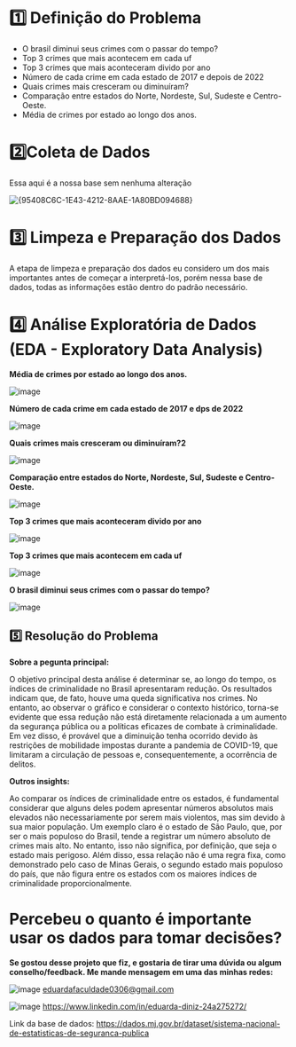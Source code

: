 # 1️⃣ Definição do Problema 
 - O brasil diminui seus crimes com o passar do tempo?    
 - Top 3 crimes que mais acontecem em cada uf  
 - Top 3 crimes que mais aconteceram divido por ano         
 - Número de cada crime em cada estado de 2017 e depois de 2022        
 - Quais crimes mais cresceram ou diminuíram?       
 - Comparação entre estados do Norte, Nordeste, Sul, Sudeste e Centro-Oeste.        
 - Média de crimes por estado ao longo dos anos.      
# 2️⃣Coleta de Dados          
Essa aqui é a nossa base sem nenhuma alteração 
     
   ![{95408C6C-1E43-4212-8AAE-1A80BD094688}](https://github.com/user-attachments/assets/4bd39923-6b6a-4916-92ea-0dfa26017801)
  
   
# 3️⃣ Limpeza e Preparação dos Dados 
A etapa de limpeza e preparação dos dados eu considero um dos mais importantes antes de começar a interpretá-los, porém nessa base de dados, todas as informações estão dentro do padrão necessário.

# 4️⃣ Análise Exploratória de Dados (EDA - Exploratory Data Analysis)
**Média de crimes por estado ao longo dos anos.**

![image](https://github.com/user-attachments/assets/77526ed9-d65d-4301-8c8c-e226bdb4b50d)

**Número de cada crime em cada estado de 2017 e dps de 2022**

![image](https://github.com/user-attachments/assets/ef68830c-94db-48d7-a09a-8b1897be3d1f)


**Quais crimes mais cresceram ou diminuíram?2**

![image](https://github.com/user-attachments/assets/214ec6ab-ecef-4a24-8264-2244b29f57ec)

**Comparação entre estados do Norte, Nordeste, Sul, Sudeste e Centro-Oeste.**

![image](https://github.com/user-attachments/assets/1de829c5-4a49-4cad-8341-5ddd462d48a1)

**Top 3 crimes que mais aconteceram divido por ano**

![image](https://github.com/user-attachments/assets/6132d031-0123-4470-b2a8-8f13f3e72274)

**Top 3 crimes que mais acontecem em cada uf**

![image](https://github.com/user-attachments/assets/51a91229-d924-4924-acf5-8e997cb227f4)

**O brasil diminui seus crimes com o passar do tempo?**

![image](https://github.com/user-attachments/assets/ffdce17e-2671-45cd-83b9-7e974bc35c4e)


##  5️⃣ Resolução do Problema
**Sobre a pegunta principal:**

O objetivo principal desta análise é determinar se, ao longo do tempo, os índices de criminalidade no Brasil apresentaram redução. Os resultados indicam que, de fato, houve uma queda significativa nos crimes. No entanto, ao observar o gráfico e considerar o contexto histórico, torna-se evidente que essa redução não está diretamente relacionada a um aumento da segurança pública ou a políticas eficazes de combate à criminalidade. Em vez disso, é provável que a diminuição tenha ocorrido devido às restrições de mobilidade impostas durante a pandemia de COVID-19, que limitaram a circulação de pessoas e, consequentemente, a ocorrência de delitos.

**Outros insights:**

Ao comparar os índices de criminalidade entre os estados, é fundamental considerar que alguns deles podem apresentar números absolutos mais elevados não necessariamente por serem mais violentos, mas sim devido à sua maior população. Um exemplo claro é o estado de São Paulo, que, por ser o mais populoso do Brasil, tende a registrar um número absoluto de crimes mais alto. No entanto, isso não significa, por definição, que seja o estado mais perigoso. Além disso, essa relação não é uma regra fixa, como demonstrado pelo caso de Minas Gerais, o segundo estado mais populoso do país, que não figura entre os estados com os maiores índices de criminalidade proporcionalmente.

# Percebeu o quanto é importante usar os dados para tomar decisões?
**Se gostou desse projeto que fiz, e gostaria de tirar uma dúvida ou algum conselho/feedback. Me mande mensagem em uma das minhas redes:**


![image](https://github.com/user-attachments/assets/1f45549c-0a31-4d68-bdb8-b8e056471226)  eduardafaculdade0306@gmail.com


![image](https://github.com/user-attachments/assets/3720fe40-70bb-4183-a191-00c311b8eca3)   https://www.linkedin.com/in/eduarda-diniz-24a275272/

Link da base de dados: https://dados.mj.gov.br/dataset/sistema-nacional-de-estatisticas-de-seguranca-publica

